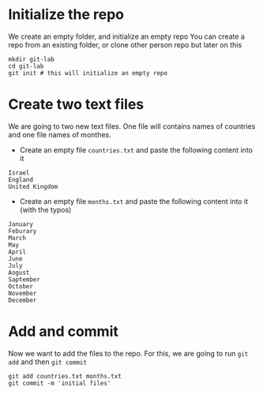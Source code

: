 # Initialize the repo

We create an empty folder, and initialize an empty repo
You can create a repo from an existing folder, or clone other person repo
but later on this
```
mkdir git-lab
cd git-lab
git init # this will initialize an empty repo
```

# Create two text files

We are going to two new text files. One file will contains names of countries and one file names of monthes.

* Create an empty file `countries.txt` and paste the following content into it

```
Israel
England
United Kingdom
```

* Create an empty file `months.txt` and paste the following content into it (with the typos)

```
January
Feburary
March
May
April
June
July
Aogust
Saptember
October
November
December
```

# Add and commit
Now we want to add the files to the repo. For this, we are going to run `git add` and then `git commit`

```shell
git add countries.txt months.txt
git commit -m 'initial files'
```

